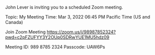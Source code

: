 John Lever is inviting you to a scheduled Zoom meeting.

Topic: My Meeting
Time: Mar 3, 2022 06:45 PM Pacific Time (US and Canada)

Join Zoom Meeting
https://zoom.us/j/98987852324?pwd=c2pFZUFYY3Y2OUp0SDRwYUE1MU5hdz09

Meeting ID: 989 8785 2324
Passcode: UAW6Ps


